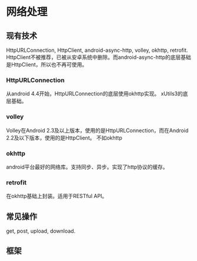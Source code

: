
# 网络处理

## 现有技术
HttpURLConnection, HttpClient, android-async-http, volley, okhttp, retrofit.
HttpClient不被推荐，已被从安卓系统中删除。而android-async-http的底层基础是HttpClient，所以也不再可使用。

### HttpURLConnection
从android 4.4开始，HttpURLConnection的底层使用okhttp实现。
xUtils3的底层基础。

### volley
Volley在Android 2.3及以上版本，使用的是HttpURLConnection，而在Android 2.2及以下版本，使用的是HttpClient。
不如okhttp

### okhttp
android平台最好的网络库。支持同步、异步。实现了http协议的缓存。

### retrofit
在okhttp基础上封装。适用于RESTful API。

## 常见操作
get, post, upload, download.

## 框架
